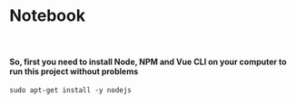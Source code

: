 # Notebook

<br>

#### So, first you need to install Node, NPM and Vue CLI on your computer to run this project without problems

``` 
sudo apt-get install -y nodejs
```
